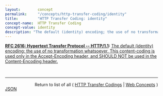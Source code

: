 ```yaml
---
layout:        concept
permalink:     "/concepts/http-transfer-coding/identity"
title:         "HTTP Transfer Coding: identity"
concept-name:  HTTP Transfer Coding
concept-value: identity
description: "The default (identity) encoding; the use of no transformation whatsoever. This content-coding is used only in the Accept-Encoding header, and SHOULD NOT be used in the Content-Encoding header."
---
```


**[RFC 2616: Hypertext Transfer Protocol -- HTTP/1.1](/specs/IETF/RFC/2616 "The Hypertext Transfer Protocol (HTTP) is an application-level protocol for distributed, collaborative, hypermedia information systems. It is a generic, stateless, protocol which can be used for many tasks beyond its use for hypertext, such as name servers and distributed object management systems, through extension of its request methods, error codes and headers. A feature of HTTP is the typing and negotiation of data representation, allowing systems to be built independently of the data being transferred. HTTP has been in use by the World-Wide Web global information initiative since 1990. This specification defines the protocol referred to as &#34;HTTP/1.1&#34;, and is an update to RFC 2068."):** [The default (identity) encoding; the use of no transformation whatsoever. This content-coding is used only in the Accept-Encoding header, and SHOULD NOT be used in the Content-Encoding header.](http://tools.ietf.org/html/rfc2616#section-3.6 "Read documentation for HTTP Transfer Coding &#34;identity&#34;")

<br/>
<hr/>

<p style="float : left"><a href="./identity.json" title="JSON representing this particular Web Concept value">JSON</a></p>
<p style="text-align: right">Return to list of all ( <a href="../http-transfer-coding/">HTTP Transfer Codings</a> | <a href="../">Web Concepts</a> )</p>
